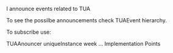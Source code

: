I announce events related to TUA  

To see the possilbe announcements check TUAEvent hierarchy.

To subscribe use:

TUAAnouncer uniqueInstance week ...
    Implementation Points